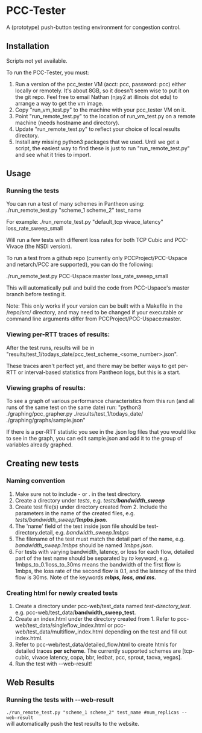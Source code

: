# PCC-Tester

A (prototype) push-button testing environment for congestion control.

## Installation

Scripts not yet available.

To run the PCC-Tester, you must:
1. Run a version of the pcc_tester VM (acct: pcc, password: pcc) either locally or remotely. It's about 8GB, so it
doesn't seem wise to put it on the git repo. Feel free to email Nathan (njay2 at illinois dot edu) to arrange a way to
get the vm image.
2. Copy "run_vm_test.py" to the machine with your pcc_tester VM on it.
3. Point "run_remote_test.py" to the location of run_vm_test.py on a remote machine (needs hostname and directory).
4. Update "run_remote_test.py" to reflect your choice of local results directory.
5. Install any missing python3 packages that we used. Until we get a script, the easiest way to find these is just to
run "run_remote_test.py" and see what it tries to import.

## Usage

### Running the tests
You can run a test of many schemes in Pantheon using:
./run_remote_test.py "scheme_1 scheme_2" test_name

For example:
./run_remote_test.py "default_tcp vivace_latency" loss_rate_sweep_small

Will run a few tests with different loss rates for both TCP Cubic and PCC-Vivace (the NSDI version).

To run a test from a github repo (currently only PCCProject/PCC-Uspace and netarch/PCC are supported), you can do the
following:

./run_remote_test.py PCC-Uspace:master loss_rate_sweep_small

This will automatically pull and build the code from PCC-Uspace's master branch before testing it.

Note: This only works if your version can be built with a Makefile in the /repo/src/ directory, and may need to be
changed if your executable or command line arguments differ from PCCProject/PCC-Uspace:master.

### Viewing per-RTT traces of results:
After the test runs, results will be in "results/test_1/todays_date/pcc_test_scheme_<some_number>.json".

These traces aren't perfect yet, and there may be better ways to get per-RTT or interval-based statistics from Pantheon
logs, but this is a start.

### Viewing graphs of results:
To see a graph of various performance characteristics from this run (and all runs of the same test on the same date) run:
"python3 ./graphing/pcc_grapher.py ./results/test_1/todays_date/ ./graphing/graphs/sample.json"

If there is a per-RTT statistic you see in the .json log files that you would like to see in the graph, you can edit
sample.json and add it to the group of variables already graphed.

## Creating new tests

### Naming convention
1. Make sure not to include - or . in the test directory.
2. Create a directory under _tests_, e.g. _tests/**bandwidth_sweep**_
3. Create test file(s) under directory created from 2. Include the parameters in the name of the created files, e.g. _tests/bandwidth_sweep/**1mpbs.json**_. 
4. The 'name' field of the test inside json file should be test-directory.detail, e.g. _bandwidth_sweep.1mbps_
5. The filename of the test must match the detail part of the name, e.g. _bandwidth_sweep.1mbps_ should be named _1mbps.json_.
6. For tests with varying bandwidth, latency, or loss for each flow, detailed part of the test name should be separated by _to_ keyword, e.g. 1mbps_to_0.1loss_to_30ms means the bandwidth of the first flow is 1mbps, the loss rate of the second flow is 0.1, and the latency of the third flow is 30ms. Note of the keywords **_mbps, loss, and ms._**

### Creating html for newly created tests
1. Create a directory under pcc-web/test_data named _test-directory_test_. e.g. pcc-web/test_data/**bandwidth_sweep_test**.
2. Create an index.html under the directory created from 1. Refer to pcc-web/test_data/singleflow_index.html or pcc-web/test_data/multiflow_index.html depending on the test and fill out index.html.
4. Refer to pcc-web/test_data/detailed_flow.html to create htmls for detailed traces **per scheme**. The currently supported schemes are [tcp-cubic, vivace latency, copa, bbr, ledbat, pcc, sprout, taova, vegas]. 
5. Run the test with --web-result!

## Web Results

### Running the tests with --web-result
`./run_remote_test.py "scheme_1 scheme_2" test_name #num_replicas --web-result`<br>
will automatically push the test results to the website.

